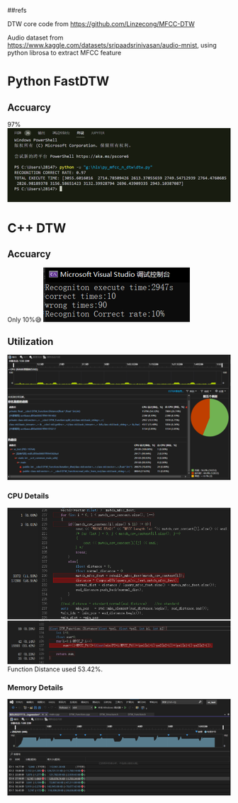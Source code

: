 ##refs

DTW core code from https://github.com/Linzecong/MFCC-DTW

Audio dataset from https://www.kaggle.com/datasets/sripaadsrinivasan/audio-mnist, using python librosa to extract MFCC feature

# Python FastDTW
## Accuarcy
97%
![](img/Untitled%20(1).png)

# C++ DTW
## Accuarcy
Only 10%:sweat_smile:
![](img/Untitled%20(2).png)
## Utilization
![](img/Untitled%20(3).png)
### CPU Details
![](img/Untitled%20(4).png)
![](img/Untitled%20(5).png)
Function Distance used 53.42%.
### Memory Details
![](img/Untitled%20(6).png)
